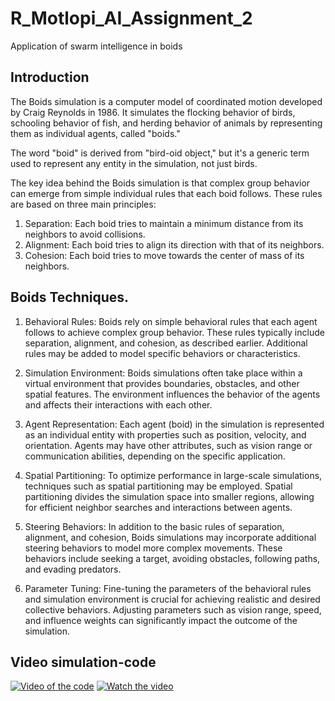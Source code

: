 # R_Motlopi_AI_Assignment_2
Application of swarm intelligence in boids
## Introduction
The Boids simulation is a computer model of coordinated motion developed by Craig Reynolds in 1986. It simulates the flocking behavior of birds, schooling behavior of fish, and herding behavior of animals by representing them as individual agents, called "boids."

The word "boid" is derived from "bird-oid object," but it's a generic term used to represent any entity in the simulation, not just birds.

The key idea behind the Boids simulation is that complex group behavior can emerge from simple individual rules that each boid follows. These rules are based on three main principles:

1. Separation: Each boid tries to maintain a minimum distance from its neighbors to avoid collisions.
2. Alignment: Each boid tries to align its direction with that of its neighbors.
3. Cohesion: Each boid tries to move towards the center of mass of its neighbors.
## Boids Techniques.
1. Behavioral Rules: Boids rely on simple behavioral rules that each agent follows to achieve complex group behavior. These rules typically include separation, alignment, and cohesion, as described earlier. Additional rules may be added to model specific behaviors or characteristics.

2. Simulation Environment: Boids simulations often take place within a virtual environment that provides boundaries, obstacles, and other spatial features. The environment influences the behavior of the agents and affects their interactions with each other.

3. Agent Representation: Each agent (boid) in the simulation is represented as an individual entity with properties such as position, velocity, and orientation. Agents may have other attributes, such as vision range or communication abilities, depending on the specific application.

4. Spatial Partitioning: To optimize performance in large-scale simulations, techniques such as spatial partitioning may be employed. Spatial partitioning divides the simulation space into smaller regions, allowing for efficient neighbor searches and interactions between agents.

5. Steering Behaviors: In addition to the basic rules of separation, alignment, and cohesion, Boids simulations may incorporate additional steering behaviors to model more complex movements. These behaviors include seeking a target, avoiding obstacles, following paths, and evading predators.

6. Parameter Tuning: Fine-tuning the parameters of the behavioral rules and simulation environment is crucial for achieving realistic and desired collective behaviors. Adjusting parameters such as vision range, speed, and influence weights can significantly impact the outcome of the simulation.
## Video simulation-code
[![Video of the code](https://img.youtube.com/vi/tmdyDCHwogg.jpg)](https://www.youtube.com/watch?v=tmdyDCHwogg)
[![Watch the video](https://img.shields.io/badge/Watch%20the%20video-Click%20here-red)](https://www.youtube.com/watch?v=EVGjxpTgxFU)



